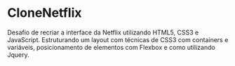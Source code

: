 # CloneNetflix
Desafio de recriar a interface da Netflix utilizando HTML5, CSS3 e JavaScript.
Estruturando um layout com técnicas de CSS3 com containers e variáveis, posicionamento de elementos com Flexbox e como utilizando Jquery.
